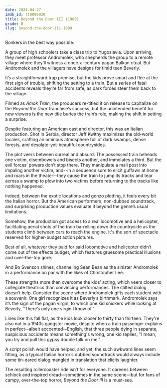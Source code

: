 ```yaml
---
date: 2024-04-27
imdb_id: tt0096920
title: Beyond the Door III (1989)
grade: B-
slug: beyond-the-door-iii-1989
---
```


Bonkers in the best way possible.

<!-- end -->

A group of high schoolers take a class trip to Yugoslavia. Upon arriving, they meet professor Andromolek, who shepherds the group to a remote village where they’ll witness a once-a-century pagan Balkan ritual. But Andromolek and the villagers have designs for timid teen Beverly.

It’s a straightforward trap premise, but the kids prove smart and flee at the first sign of trouble, shifting the setting to a train. But a series of fatal accidents reveals they’re far from safe, as dark forces steer them back to the village.

Filmed as _Amok Train_, the producers re-titled it on release to capitalize on the <span data-imdb-id="tt0071212">_Beyond the Door_</span> franchise’s success, but the unintended benefit for new viewers is the new title buries the train’s role, making the shift in setting a surprise.

Despite featuring an American cast and director, this was an Italian production. Shot in Serbia, director Jeff Kwitny maximizes the old-world locales, crafting an ominous atmosphere full of dark swamps, dense forests, and desolate-yet-beautiful countrysides.

The plot veers between surreal and absurd. The possessed train beheads one victim, disembowels and bisects another, and immolates a third. But the evil forces’ powers don’t stop there. They manipulate a mail post into impaling another victim, and--in a sequence sure to elicit guffaws at home and roars in the theater--they cause the train to jump its tracks and tear across a swamp to plow into two victims before returning to the tracks like nothing happened.

Indeed, between the exotic locations and gonzo plotting, it feels every bit the Italian horror. But the American performers, non-dubbed soundtrack, and surprising production values evaluate it beyond the genre’s usual limitations.

Somehow, the production got access to a real locomotive and a helicopter, facilitating aerial shots of the train barrelling down the countryside as the students climb between cars to reach the engine. It's the sort of spectacle reserved for higher-budget action pictures.

Best of all, whatever they paid for said locomotive and helicopter didn’t come out of the effects budget, which features gruesome practical illusions and over-the-top gore.

And Bo Svenson shines, channeling Sean Bean as the sinister Andromolek in a performance on par with the likes of Christopher Lee.

These strengths more than overcome the kids’ acting, which veers closer to collegiate theatrics than convincing performances. The stilted dialog doesn’t help. Consider the scene where Andromolek gifts each student with a souvenir. One girl recognizes it as Beverly’s birthmark. Andromolek says it’s the sign of the pagan virgin, to which one kid snickers while looking at Beverly, “There’s only one virgin I know of.”

Lines like this fall flat, as the kids look closer to thirty than thirteen. They're also not in a 1940s gangster movie, despite when a train passenger explains in perfect--albeit acccented--English, that three people dying in separate, suspicious accidents means something's wrong, one kid replies, "I mean, you try and pull this gypsy double talk on me."

A script polish would have helped, and yet, the such awkward lines seem fitting, as a typical Italian horror’s dubbed soundtrack would always include some tin-eared dialog mangled in translation that elicits laughter.

The resulting rollercoaster ride isn’t for everyone. It careens between schlock and inspired dread—sometimes in the same scene—but for fans of campy, over-the-top horror, _Beyond the Door III_ is a must-see.
